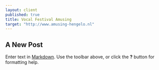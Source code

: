 ```yaml
---
layout: client
published: true
title: Vocal Festival Amusing
target: "http://www.amusing-hengelo.nl"
---
```



## A New Post

Enter text in [Markdown](http://daringfireball.net/projects/markdown/). Use the toolbar above, or click the **?** button for formatting help.
